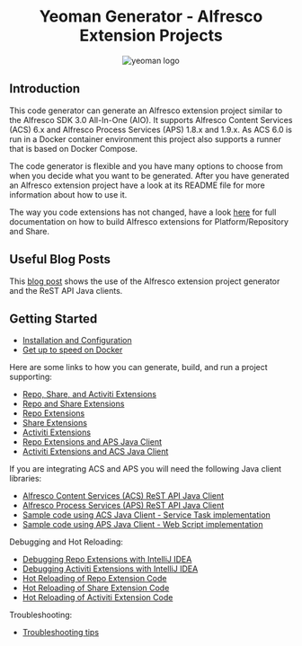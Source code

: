 <h1 align="center">Yeoman Generator - Alfresco Extension Projects</h1>
<p align="center">
  <img title="yeoman generator" src='https://github.com/yeoman/media/blob/master/optimized/yeoman-150x150-opaque.png' alt='yeoman logo'  />
</p>

## Introduction
This code generator can generate an Alfresco extension project similar to the Alfresco SDK 3.0 All-In-One (AIO).
It supports Alfresco Content Services (ACS) 6.x and Alfresco Process Services (APS) 1.8.x and 1.9.x. As ACS 6.0 is run
in a Docker container environment this project also supports a runner that is based on Docker Compose.

The code generator is flexible and you have many options to choose from when you decide what you want to be 
generated. After you have generated an Alfresco extension project have a look at its
README file for more information about how to use it.

The way you code extensions has not changed, have a look [here](https://docs.alfresco.com/6.0/concepts/dev-for-developers.html) for full documentation on how to build
Alfresco extensions for Platform/Repository and Share.
 
 
## Useful Blog Posts

This [blog post](https://community.alfresco.com/people/gravitonian/blog/2018/11/06/building-content-and-process-solutions-with-acs-60-aps-19-and-adf-26) shows the use of the Alfresco extension project generator and the ReST API Java clients.  
 
## Getting Started

- [Installation and Configuration](docs/installation-and-configuration.md) 
- [Get up to speed on Docker](docs/introduction-to-docker.md)

Here are some links to how you can generate, build, and run a project supporting:

- [Repo, Share, and Activiti Extensions](docs/generating-repo-and-share-and-activiti-extension-project.md) 
- [Repo and Share Extensions](docs/generating-repo-and-share-extension-project.md) 
- [Repo Extensions](docs/generating-repository-extension-project.md) 
- [Share Extensions](docs/generating-share-extension-project.md)
- [Activiti Extensions](docs/generating-activiti-extension-project.md)
- [Repo Extensions and APS Java Client](docs/generating-repository-extension-project-with-support-for-APS-calls.md)
- [Activiti Extensions and ACS Java Client](docs/generating-activiti-extension-project-with-support-for-ACS-calls.md)

If you are integrating ACS and APS you will need the following Java client libraries:

- [Alfresco Content Services (ACS) ReST API Java Client](https://github.com/gravitonian/acs-rest-api-java-client)
- [Alfresco Process Services (APS) ReST API Java Client](https://github.com/gravitonian/aps-rest-api-java-client) 
- [Sample code using ACS Java Client - Service Task implementation](https://github.com/gravitonian/brutor-sdk/blob/master/generators/app/templates/aio/activiti-extension/src/main/java/com/activiti/extension/bean/CallAcsSpringJavaDelegate.java)
- [Sample code using APS Java Client - Web Script implementation](https://github.com/gravitonian/brutor-sdk/blob/master/generators/app/templates/aio/repo-extension/src/main/java/org/alfresco/tutorial/reposamples/CallApsWebScript.java)

Debugging and Hot Reloading:

- [Debugging Repo Extensions with IntelliJ IDEA](docs/debugging-repository-extensions.md)
- [Debugging Activiti Extensions with IntelliJ IDEA](docs/debugging-activiti-extensions.md)
- [Hot Reloading of Repo Extension Code](docs/hot-reloading-repository-extensions.md)
- [Hot Reloading of Share Extension Code](docs/hot-reloading-share-extensions.md)
- [Hot Reloading of Activiti Extension Code](docs/hot-reloading-activiti-extensions.md)

Troubleshooting:

- [Troubleshooting tips](docs/troubleshooting.md)
